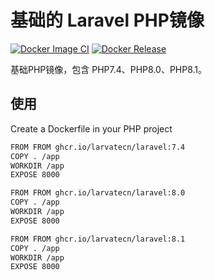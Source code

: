 # 基础的 Laravel PHP镜像

[![Docker Image CI](https://github.com/larvatecn/docker-laravel/actions/workflows/docker-image.yml/badge.svg)](https://github.com/larvatecn/docker-laravel/actions/workflows/docker-image.yml)
[![Docker Release](https://github.com/larvatecn/docker-laravel/actions/workflows/docker-publish.yml/badge.svg)](https://github.com/larvatecn/docker-laravel/actions/workflows/docker-publish.yml)

基础PHP镜像，包含 PHP7.4、PHP8.0、PHP8.1。

## 使用

Create a Dockerfile in your PHP project

```bash
FROM FROM ghcr.io/larvatecn/laravel:7.4
COPY . /app
WORKDIR /app
EXPOSE 8000
```

```bash
FROM FROM ghcr.io/larvatecn/laravel:8.0
COPY . /app
WORKDIR /app
EXPOSE 8000
```

```bash
FROM FROM ghcr.io/larvatecn/laravel:8.1
COPY . /app
WORKDIR /app
EXPOSE 8000
```
